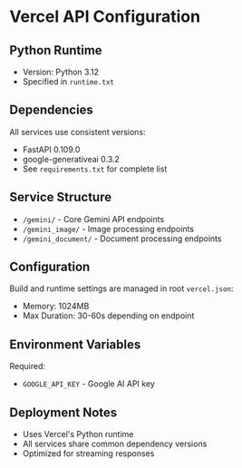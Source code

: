 
# Vercel API Configuration

## Python Runtime
- Version: Python 3.12
- Specified in `runtime.txt`

## Dependencies
All services use consistent versions:
- FastAPI 0.109.0
- google-generativeai 0.3.2
- See `requirements.txt` for complete list

## Service Structure
- `/gemini/` - Core Gemini API endpoints
- `/gemini_image/` - Image processing endpoints
- `/gemini_document/` - Document processing endpoints

## Configuration
Build and runtime settings are managed in root `vercel.json`:
- Memory: 1024MB
- Max Duration: 30-60s depending on endpoint

## Environment Variables
Required:
- `GOOGLE_API_KEY` - Google AI API key

## Deployment Notes
- Uses Vercel's Python runtime
- All services share common dependency versions
- Optimized for streaming responses

